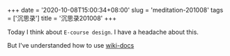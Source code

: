 +++
date = '2020-10-08T15:00:34+08:00'
slug = 'meditation-201008'
tags = ['沉思录']
title = '沉思录201008'
+++

Today I think about `E-course design`. I have a headache about this.

But I've understanded how to use [wiki-docs](https://github.com/Gaotianhe/wiki-docs)
